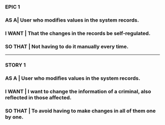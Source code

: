 ### **EPIC 1**

### **AS A**| User who modifies values in the system records.
 
### **I WANT** | That the changes in the records be self-regulated.

### **SO THAT** | Not having to do it manually every time.

--------------------------------------------------------------------------------

### **STORY 1**

### **AS A** | User who modifies values in the system records.
 
### **I WANT** | I want to change the information of a criminal, also reflected in those affected.

### **SO THAT** | To avoid having to make changes in all of them one by one.
